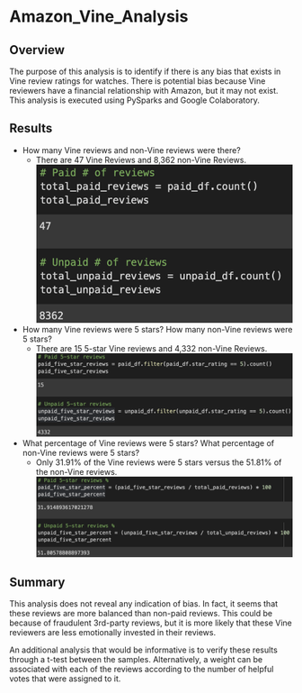 # Amazon_Vine_Analysis

## Overview
The purpose of this analysis is to identify if there is any bias that exists in Vine review ratings for watches. There is potential bias because Vine reviewers have a financial relationship with Amazon, but it may not exist. This analysis is executed using PySparks and Google Colaboratory.

## Results
- How many Vine reviews and non-Vine reviews were there?
  -  There are 47 Vine Reviews and 8,362 non-Vine Reviews.
  ![Number of Reviews](https://github.com/kramerkyle/Amazon_Vine_Analysis/blob/main/Number%20of%20Reviews.png)
- How many Vine reviews were 5 stars? How many non-Vine reviews were 5 stars?
  - There are 15 5-star Vine reviews and 4,332 non-Vine Reviews.
![5 Star Reviews](https://github.com/kramerkyle/Amazon_Vine_Analysis/blob/main/Number%20of%205%20Star%20Reviews.png)
- What percentage of Vine reviews were 5 stars? What percentage of non-Vine reviews were 5 stars?
  - Only 31.91% of the Vine reviews were 5 stars versus the 51.81% of the non-Vine reviews.
![5 Star Percentage](https://github.com/kramerkyle/Amazon_Vine_Analysis/blob/main/5%20Star%20Percentage.png)

## Summary
This analysis does not reveal any indication of bias. In fact, it seems that these reviews are more balanced than non-paid reviews. This could be because of fraudulent 3rd-party reviews, but it is more likely that these Vine reviewers are less emotionally invested in their reviews.

An additional analysis that would be informative is to verify these results through a t-test between the samples. Alternatively, a weight can be associated with each of the reviews according to the number of helpful votes that were assigned to it.
